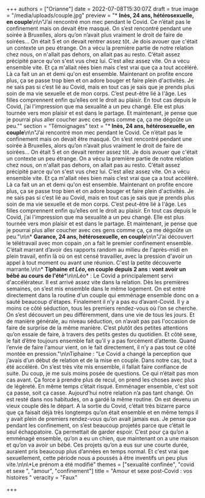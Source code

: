 +++
authors = ["Orianne"]
date = 2022-07-08T15:30:07Z
draft = true
image = "/media/uploads/couple.jpg"
preview = "* **Inès, 24 ans, hétérosexuelle, en couple**\n\n\"J’ai rencontré mon mec pendant le Covid. Ce n’était pas le confinement mais on devait être masqué. On s’est rencontré pendant une soirée à Bruxelles, alors qu’on n’avait plus vraiment le droit de faire de soirées… On était 5 et on devait rentrer assez tôt. Je dois avouer que c'était un contexte un peu étrange. On a vécu la première partie de notre relation chez nous, on n'allait pas dehors, on allait pas au resto. C’était assez précipité parce qu'on s'est vus chez lui. C’est allez assez vite. On a vécu ensemble vite. Et ça m'allait rées bien mais c’est vrai que ça a tout accéléré. Là ca fait un an et demi qu'on est ensemble. Maintenant on profite encore plus, ça se passe trop bien et on adore bouger et faire plein d'activités. Je ne sais pas si c’est lié au Covid, mais en tout cas je sais que je prends plus soin de ma vie sexuelle et de mon corps. C’est peut-être lié à l'âge. Les filles comprennent enfin qu’elles ont le droit au plaisir. En tout cas depuis le Covid, j’ai l'impression que ma sexualité a un peu changé. Elle est plus tournée vers mon plaisir et est dans le partage. Et maintenant, je pense que je pourrai plus aller coucher avec ces gens comme ça, ça me dégoûte un peu.\""
section = "Témoignages"
text = "* **Inès, 24 ans, hétérosexuelle, en couple**\n\n\"J’ai rencontré mon mec pendant le Covid. Ce n’était pas le confinement mais on devait être masqué. On s’est rencontré pendant une soirée à Bruxelles, alors qu’on n’avait plus vraiment le droit de faire de soirées… On était 5 et on devait rentrer assez tôt. Je dois avouer que c'était un contexte un peu étrange. On a vécu la première partie de notre relation chez nous, on n'allait pas dehors, on allait pas au resto. C’était assez précipité parce qu'on s'est vus chez lui. C’est allez assez vite. On a vécu ensemble vite. Et ça m'allait rées bien mais c’est vrai que ça a tout accéléré. Là ca fait un an et demi qu'on est ensemble. Maintenant on profite encore plus, ça se passe trop bien et on adore bouger et faire plein d'activités. Je ne sais pas si c’est lié au Covid, mais en tout cas je sais que je prends plus soin de ma vie sexuelle et de mon corps. C’est peut-être lié à l'âge. Les filles comprennent enfin qu’elles ont le droit au plaisir. En tout cas depuis le Covid, j’ai l'impression que ma sexualité a un peu changé. Elle est plus tournée vers mon plaisir et est dans le partage. Et maintenant, je pense que je pourrai plus aller coucher avec ces gens comme ça, ça me dégoûte un peu.\"\n\n* **Garance, 24 ans, hétérosexuelle, en couple**\n\n\"J’ai découvert le télétravail avec mon copain ,on a fait le premier confinement ensemble. C’était marrant d’avoir des rapports random au milieu de l'après-midi en plein travail, enfin là où on est censé travailler, avec la pression d'avoir un appel à tout moment ou avant une réunion. C'est la petite découverte marrante.\n\n* **Tiphaine _et Léo_, en couple depuis 2 ans : vont avoir un bébé au cours de l'été***\n\nLéo* : Le Covid a principalement servi d'accélérateur. Il est arrivé assez vite dans la relation. Dès les premières semaines, on s’est mis ensemble dans le même logement. On est entré directement dans la routine d'un couple qui emménage ensemble donc on a sauté beaucoup d'étapes. Finalement il n’y a pas eu d’avant-Covid. Il y a moins ce côté séduction, tous les premiers rendez-vous où l’on se cherche. On s’est découvert un peu différemment, dans une vie de tous les jours. Et de manière générale, au niveau séduction, on n’avait pas pas l'occasion de faire de surprise de la même manière. C’est plutôt des petites attentions qu’on essaie de faire, à travers des petits gestes du quotidien. Et côté sexe, le fait d’être toujours ensemble fait qu’il y a pas forcément d’attente. Quand l’envie de faire l'amour vient, on le fait directement, il n’y a pas tout ce côté montée en pression.\"\n\nTiphaine : \"Le Covid a changé la perception que j’avais d’un début de relation et de la mise en couple. Dans notre cas, tout a été accéléré. On s’est très vite mis ensemble, il fallait faire confiance de suite. Du coup, je me suis moins posée de questions. Ce qui n’était pas mon cas avant. Ça force à prendre plus de recul, on prend les choses avec plus de légèreté. En même temps c’était risqué. Emménager ensemble, c'est soit ça passe, soit ça casse. Aujourd’hui notre relation n’a pas tant changé. On est resté dans nos habitudes, on a gardé la même routine. On est devenu un vieux couple dès le départ. A la sortie du Covid, c’était très bizarre parce que ça faisait déjà très longtemps qu’on était ensemble et en même temps il y avait plein de premiers rendez-vous qu’on avait jamais eus. Je pense que pendant les confinement, on s’est beaucoup projetés parce que c’était le seul échappatoire. Ça permettait de garder espoir. C’est pour ça qu’on a emménagé ensemble, qu’on a eu un chien, que maintenant on a une maison et qu’on va avoir un bébé. Ces projets qu’on a eus sur une courte durée, auraient pris beaucoup plus d’années en temps normal. Et c'est vrai que sexuellement, cette période nous a poussés à être inventifs un peu plus vite.\n\n\\*Le prénom a été modifié"
themes = ["sexualité confinée", "covid et sexe ", "amour", "confinement"]
title = "Amour et sexe post-Covid : vos histoires "
veracity = "Faux"

+++
